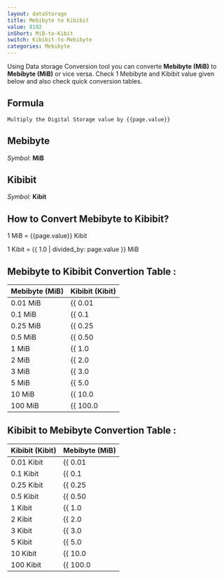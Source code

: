 ```yaml
---
layout: dataStorage
title: Mebibyte to Kibibit
value: 8192
inShort: MiB-to-Kibit
switch: Kibibit-to-Mebibyte
categories: Mebibyte
---
```


Using Data storage Conversion tool you can converte **Mebibyte (MiB)** to **Mebibyte (MiB)** or vice versa. Check 1 Mebibyte and Kibibit value given below and also check quick conversion tables.

## Formula
`Multiply the Digital Storage value by {{page.value}}`

## Mebibyte
*Symbol:* **MiB**

## Kibibit
*Symbol:* **Kibit**

## How to Convert Mebibyte to Kibibit?

1 MiB = {{page.value}} Kibit

1 Kibit = {{ 1.0 | divided_by: page.value }} MiB


## Mebibyte to Kibibit Convertion Table :

| Mebibyte (MiB) | Kibibit (Kibit) |
| ---- | ---- |
| 0.01 MiB | {{ 0.01 | times: page.value }} Kibit |
| 0.1 MiB | {{ 0.1 | times: page.value }} Kibit |
| 0.25 MiB | {{ 0.25 | times: page.value }} Kibit |
| 0.5 MiB | {{ 0.50 | times: page.value }} Kibit |
| 1 MiB | {{ 1.0 | times: page.value }} Kibit |
| 2 MiB | {{ 2.0 | times: page.value }} Kibit |
| 3 MiB | {{ 3.0 | times: page.value }} Kibit |
| 5 MiB | {{ 5.0 | times: page.value }} Kibit |
| 10 MiB | {{ 10.0 | times: page.value }} Kibit |
| 100 MiB | {{ 100.0 | times: page.value }} Kibit |

## Kibibit to Mebibyte Convertion Table :

| Kibibit (Kibit) | Mebibyte (MiB) |
| ---- | ---- |
| 0.01 Kibit | {{ 0.01 | divided_by: page.value }} MiB |
| 0.1 Kibit | {{ 0.1 | divided_by: page.value }} MiB |
| 0.25 Kibit | {{ 0.25 | divided_by: page.value }} MiB |
| 0.5 Kibit | {{ 0.50 | divided_by: page.value }} MiB |
| 1 Kibit | {{ 1.0 | divided_by: page.value }} MiB |
| 2 Kibit | {{ 2.0 | divided_by: page.value }} MiB |
| 3 Kibit | {{ 3.0 | divided_by: page.value }} MiB |
| 5 Kibit | {{ 5.0 | divided_by: page.value }} MiB |
| 10 Kibit | {{ 10.0 | divided_by: page.value }} MiB |
| 100 Kibit | {{ 100.0 | divided_by: page.value }} MiB |


<script>
document.getElementById('selectInput')[9].selected = true
document.getElementById('selectOutput')[3].selected = true
</script>
